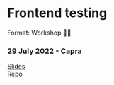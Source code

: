 # Frontend testing

Format: Workshop 👨‍💻

### 29 July 2022 - Capra

[Slides](https://gaute-talks.netlify.app/frontend-testing-workshop/)  
[Repo](https://github.com/gautemo/workshop-frontend-testing)  